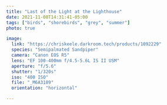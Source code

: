 ```yaml
---
title: "Last of the Light at the Lighthouse"
date: 2021-11-08T14:31:41-05:00
tags: ["birds", "shorebirds", "grey", "summer"]
photo: true

image:
  link: "https://chriskeele.darkroom.tech/products/1092229"
  species: "Semipalmated Sandpiper"
  camera: "Canon EOS R5"
  lens: "EF 100-400mm f/4.5-5.6L IS II USM"
  aperture: "f/5.6"
  shutter: "1/320s"
  iso: "400 ISO"
  file: "_M6A3189"
  orientation: "horizontal"

---
```

